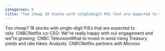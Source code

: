 ```yaml
---
categories: b
title: "Too cheap 18 stocks with singledigit PEs that are expected to rally  CNBC"
---
```

Too cheap? 18 stocks with single-digit P/Es that are expected to rally&nbsp;&nbsp;CNBCNetflix co-CEO: We"re really happy with our engagement and we"re growing&nbsp;&nbsp;CNBC TelevisionWhat to invest in amid rising Treasury yields and rate hikes: Analysts&nbsp;&nbsp;CNBCNetflix partners with Microso